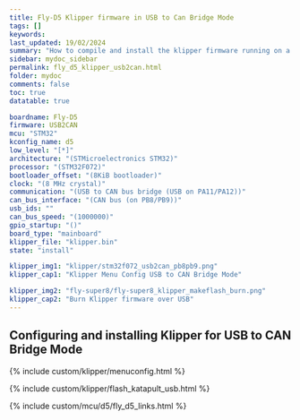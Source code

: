 ```yaml
---
title: Fly-D5 Klipper firmware in USB to Can Bridge Mode
tags: []
keywords: 
last_updated: 19/02/2024
summary: "How to compile and install the klipper firmware running on a Fly-D5 in USB to CAN Bridge Mode"
sidebar: mydoc_sidebar
permalink: fly_d5_klipper_usb2can.html
folder: mydoc
comments: false
toc: true
datatable: true

boardname: Fly-D5
firmware: USB2CAN
mcu: "STM32"
kconfig_name: d5
low_level: "[*]"
architecture: "(STMicroelectronics STM32)"
processor: "(STM32F072)"
bootloader_offset: "(8KiB bootloader)"
clock: "(8 MHz crystal)"
communication: "(USB to CAN bus bridge (USB on PA11/PA12))"
can_bus_interface: "(CAN bus (on PB8/PB9))"
usb_ids: ""
can_bus_speed: "(1000000)"
gpio_startup: "()"
board_type: "mainboard"
klipper_file: "klipper.bin"
state: "install"

klipper_img1: "klipper/stm32f072_usb2can_pb8pb9.png"
klipper_cap1: "Klipper Menu Config USB to CAN Bridge Mode"

klipper_img2: "fly-super8/fly-super8_klipper_makeflash_burn.png"
klipper_cap2: "Burn Klipper firmware over USB"
---
```


## Configuring and installing Klipper for USB to CAN Bridge Mode

{% include custom/klipper/menuconfig.html %}

{% include custom/klipper/flash_katapult_usb.html %}

{% include custom/mcu/d5/fly_d5_links.html %}

